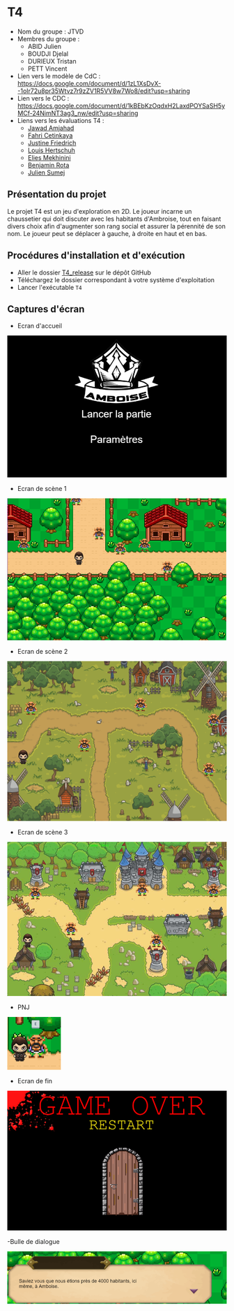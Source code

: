 # T4

- Nom du groupe : JTVD
- Membres du groupe : 
  - ABID Julien
  - BOUDJI Djelal
  - DURIEUX Tristan
  - PETT Vincent
- Lien vers le modèle de CdC : https://docs.google.com/document/d/1zL1XsDvX--1oIr72u8pr35Wtvz7r9zZV1R5VV8w7Wo8/edit?usp=sharing
- Lien vers le CDC : https://docs.google.com/document/d/1kBEbKzOqdxH2LaxdPOYSaSH5yMCf-24NimNT3ag3_nw/edit?usp=sharing
- Liens vers les évaluations T4 :
  - [Jawad Amjahad](Evaluation-T4-Jawad_Amjahad.md)
  - [Fahri Cetinkaya](Evaluation-T4-Fahri_Cetinkaya.md)
  - [Justine Friedrich](Evaluation-T4-Justine_Friedrich.md)
  - [Louis Hertschuh](Evaluation-T4-Louis_Hertschuh.md)
  - [Elies Mekhinini](Evaluation-T4-Elies_Mekhinini.md)
  - [Benjamin Rota](Evaluation-T4-Benjamin_Rota.md)
  - [Julien Sumej](Evaluation-T4-Julien_Sumej.md)

## Présentation du projet

Le projet T4 est un jeu d'exploration en 2D. Le joueur incarne un chaussetier qui doit discuter avec les habitants d'Ambroise, tout en faisant divers choix afin d'augmenter son rang social et assurer la pérennité de son nom. Le joueur peut se déplacer à gauche, à droite en haut et en bas.

## Procédures d'installation et d'exécution

- Aller le dossier [T4_release](T4_release) sur le dépôt GitHub
- Téléchargez le dossier correspondant à votre système d'exploitation
- Lancer l'exécutable `T4`

## Captures d'écran

- Ecran d'accueil

![Ecran d'accueil](img/title_screen.png)

- Ecran de scène 1

![Ecran de scène 1](img/scene_1.png)

- Ecran de scène 2

![Ecran de scène 2](img/scene2.png)

- Ecran de scène 3

![Ecran de scène 3](img/scene_3.png)

- PNJ

![PNJ](img/pnj.png)

- Ecran de fin

![Ecran de fin](img/game_over.png)

-Bulle de dialogue

![Bulle de dialogue](img/dialog.png)
